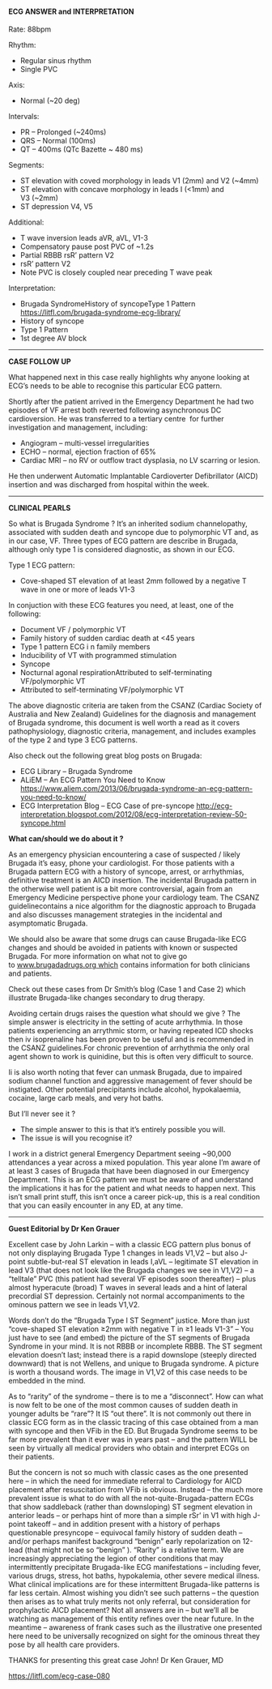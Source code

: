 #### ECG ANSWER and INTERPRETATION

Rate: 88bpm 

Rhythm:
* Regular sinus rhythm 
* Single PVC 

Axis:
* Normal (~20 deg) 

Intervals:
* PR – Prolonged (~240ms) 
* QRS – Normal (100ms) 
* QT – 400ms (QTc Bazette ~ 480 ms) 

Segments:
* ST elevation with coved morphology in leads V1 (2mm) and V2 (~4mm) 
* ST elevation with concave morphology in leads I (<1mm) and V3 (~2mm) 
* ST depression V4, V5 

Additional:
* T wave inversion leads aVR, aVL, V1-3 
* Compensatory pause post PVC of ~1.2s 
* Partial RBBB rsR’ pattern V2 
* rsR’ pattern V2 
* Note PVC is closely coupled near preceding T wave peak 

Interpretation:
* Brugada SyndromeHistory of syncopeType 1 Pattern <https://litfl.com/brugada-syndrome-ecg-library/>
* History of syncope 
* Type 1 Pattern 
* 1st degree AV block 

---------------

**CASE FOLLOW UP**

What happened next in this case really highlights why anyone looking at ECG’s needs to be able to recognise this particular ECG pattern.

Shortly after the patient arrived in the Emergency Department he had two episodes of VF arrest both reverted following asynchronous DC cardioversion. He was transferred to a tertiary centre  for further investigation and management, including:
* Angiogram – multi-vessel irregularities 
* ECHO – normal, ejection fraction of 65% 
* Cardiac MRI – no RV or outflow tract dysplasia, no LV scarring or lesion. 

He then underwent Automatic Implantable Cardioverter Defibrillator (AICD) insertion and was discharged from hospital within the week.

---------------

**CLINICAL PEARLS**

So what is Brugada Syndrome ?
It’s an inherited sodium channelopathy, associated with sudden death and syncope due to polymorphic VT and, as in our case, VF. Three types of ECG pattern are describe in Brugada, although only type 1 is considered diagnostic, as shown in our ECG.  

Type 1 ECG pattern:
* Cove-shaped ST elevation of at least 2mm followed by a negative T wave in one or more of leads V1-3 

In conjuction with these ECG features you need, at least, one of the following:
* Document VF / polymorphic VT 
* Family history of sudden cardiac death at <45 years 
* Type 1 pattern ECG i n family members 
* Inducibility of VT with programmed stimulation 
* Syncope 
* Nocturnal agonal respirationAttributed to self-terminating VF/polymorphic VT 
* Attributed to self-terminating VF/polymorphic VT 

The above diagnostic criteria are taken from the CSANZ (Cardiac Society of Australia and New Zealand) Guidelines for the diagnosis and management of Brugada syndrome, this document is well worth a read as it covers pathophysiology, diagnostic criteria, management, and includes examples of the type 2 and type 3 ECG patterns. 

Also check out the following great blog posts on Brugada:
* ECG Library – Brugada Syndrome
* ALiEM – An ECG Pattern You Need to Know <https://www.aliem.com/2013/06/brugada-syndrome-an-ecg-pattern-you-need-to-know/>
* ECG Interpretation Blog – ECG Case of pre-syncope <http://ecg-interpretation.blogspot.com/2012/08/ecg-interpretation-review-50-syncope.html>

**What can/should we do about it ?**

As an emergency physician encountering a case of suspected / likely Brugada it’s easy, phone your cardiologist. For those patients with a Brugada pattern ECG with a history of syncope, arrest, or arrhythmias, definitive treatment is an AICD insertion. The incidental Brugada pattern in the otherwise well patient is a bit more controversial, again from an Emergency Medicine perspective phone your cardiology team. The CSANZ guidelinecontains a nice algorithm for the diagnostic approach to Brugada and also discusses management strategies in the incidental and asymptomatic Brugada.

We should also be aware that some drugs can cause Brugada-like ECG changes and should be avoided in patients with known or suspected Brugada. For more information on what not to give go to www.brugadadrugs.org which contains information for both clinicians and patients.

Check out these cases from Dr Smith’s blog (Case 1 and Case 2) which illustrate Brugada-like changes secondary to drug therapy.

Avoiding certain drugs raises the question what should we give ?
The simple answer is electricity in the setting of acute arrhythmia. In those patients experiencing an arrythmic storm, or having repeated ICD shocks then iv isoprenaline has been proven to be useful and is recommended in the CSANZ guidelines.For chronic prevention of arrhythmia the only oral agent shown to work is quinidine, but this is often very difficult to source.

Ii is also worth noting that fever can unmask Brugada, due to impaired sodium channel function and aggressive management of fever should be instigated. Other potential precipitants include alcohol, hypokalaemia, cocaine, large carb meals, and very hot baths.

But I’ll never see it ?
* The simple answer to this is that it’s entirely possible you will. 
* The issue is will you recognise it? 

I work in a district general Emergency Department seeing ~90,000 attendances a year across a mixed population. This year alone I’m aware of at least 3 cases of Brugada that have been diagnosed in our Emergency Department. This is an ECG pattern we must be aware of and understand the implications it has for the patient and what needs to happen next. This isn’t small print stuff, this isn’t once a career pick-up, this is a real condition that you can easily encounter in any ED, at any time.

---------------

**Guest Editorial by Dr Ken Grauer**

Excellent case by John Larkin – with a classic ECG pattern plus bonus of not only displaying Brugada Type 1 changes in leads V1,V2 – but also J-point subtle-but-real ST elevation in leads I,aVL – legitimate ST elevation in lead V3 (that does not look like the Brugada changes we see in V1,V2) – a “telltale” PVC (this patient had several VF episodes soon thereafter) – plus almost hyperacute (broad) T waves in several leads and a hint of lateral precordial ST depression. Certainly not normal accompaniments to the ominous pattern we see in leads V1,V2.

Words don’t do the “Brugada Type I ST Segment” justice. More than just “cove-shaped ST elevation ≥2mm with negative T in ≥1 leads V1-3” – You just have to see (and embed) the picture of the ST segments of Brugada Syndrome in your mind. It is not RBBB or incomplete RBBB. The ST segment elevation doesn’t last; instead there is a rapid downslope (steeply directed downward) that is not Wellens, and unique to Brugada syndrome. A picture is worth a thousand words. The image in V1,V2 of this case needs to be embedded in the mind.

As to “rarity” of the syndrome – there is to me a “disconnect”. How can what is now felt to be one of the most common causes of sudden death in younger adults be “rare”? It IS “out there”. It is not commonly out there in classic ECG form as in the classic tracing of this case obtained from a man with syncope and then VFib in the ED. But Brugada Syndrome seems to be far more prevalent than it ever was in years past – and the pattern WILL be seen by virtually all medical providers who obtain and interpret ECGs on their patients.

But the concern is not so much with classic cases as the one presented here – in which the need for immediate referral to Cardiology for AICD placement after resuscitation from VFib is obvious. Instead – the much more prevalent issue is what to do with all the not-quite-Brugada-pattern ECGs that show saddleback (rather than downsloping) ST segment elevation in anterior leads – or perhaps hint of more than a simple rSr’ in V1 with high J-point takeoff – and in addition present with a history of perhaps questionable presyncope – equivocal family history of sudden death – and/or perhaps manifest background “benign” early repolarization on 12-lead (that might not be so “benign” ). “Rarity” is a relative term. We are increasingly appreciating the legion of other conditions that may intermittently precipitate Brugada-like ECG manifestations – including fever, various drugs, stress, hot baths, hypokalemia, other severe medical illness. What clinical implications are for these intermittent Brugada-like patterns is far less certain. Almost wishing you didn’t see such patterns – the question then arises as to what truly merits not only referral, but consideration for prophylactic AICD placement? Not all answers are in – but we’ll all be watching as management of this entity refines over the near future. In the meantime – awareness of frank cases such as the illustrative one presented here need to be universally recognized on sight for the ominous threat they pose by all health care providers.

THANKS for presenting this great case John!
Dr Ken Grauer, MD

<https://litfl.com/ecg-case-080>
